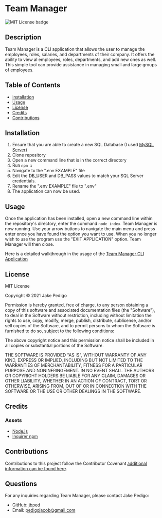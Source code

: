 # Team Manager
![MIT License badge](https://img.shields.io/badge/license-MIT_License-green)
## Description
Team Manager is a CLI application that allows the user to manage the employees, roles, salaries, and departments of their company. It offers the ability to view al employees, roles, departments, and add new ones as well. This simple tool can provide assistance in managing small and large groups of employees.

## Table of Contents
* [Installation](#installation)
* [Usage](#usage)
* [License](#license)
* [Credits](#credits)
* [Contributions](#contributions)

## Installation
1. Ensure that you are able to create a new SQL Database (I used [MySQL Server](https://dev.mysql.com/downloads/mysql/)) 
2. Clone repository 
3. Open a new command line that is in the correct directory 
4. Run `npm i `
5. Navigate to the ".env EXAMPLE" file 
6. Edit the DB_USER and DB_PASS values to match your SQL Server credentials. 
7. Rename the ".env EXAMPLE" file to ".env"
8. The application can now be used.

## Usage
Once the application has been installed, open a new command line within the repository's directory, enter the command `node index`. Team Manager is now running. Use your arrow buttons to navigate the main menu and press enter once you have found the option you want to use. When you no longer wish to use the program use the "EXIT APPLICATION" option. Team Manager will then close.

Here is a detailed walkthrough in the usage of the [Team Manager CLI Application](https://drive.google.com/file/d/1wm7T9etob-5uMUvtzDI2wgjU7kpxD_Uf/view)

## License

MIT License

Copyright &copy; 2021 Jake Pedigo

Permission is hereby granted, free of charge, to any person obtaining a copy of this software and associated documentation files (the "Software"), to deal in the Software without restriction, including without limitation the rights to use, copy, modify, merge, publish, distribute, sublicense, and/or sell copies of the Software, and to permit persons to whom the Software is furnished to do so, subject to the following conditions:

The above copyright notice and this permission notice shall be included in all copies or substantial portions of the Software.

THE SOFTWARE IS PROVIDED "AS IS", WITHOUT WARRANTY OF ANY KIND, EXPRESS OR IMPLIED, INCLUDING BUT NOT LIMITED TO THE WARRANTIES OF MERCHANTABILITY, FITNESS FOR A PARTICULAR PURPOSE AND NONINFRINGEMENT. IN NO EVENT SHALL THE AUTHORS OR COPYRIGHT HOLDERS BE LIABLE FOR ANY CLAIM, DAMAGES OR OTHER LIABILITY, WHETHER IN AN ACTION OF CONTRACT, TORT OR OTHERWISE, ARISING FROM, OUT OF OR IN CONNECTION WITH THE SOFTWARE OR THE USE OR OTHER DEALINGS IN THE SOFTWARE.

## Credits
### Assets
* [Node.js](https://nodejs.org/en/)
* [Inquirer npm](https://www.npmjs.com/package/inquirer)

## Contributions
Contributions to this project follow the Contributor Covenant [additional information can be found here](https://www.contributor-covenant.org/version/2/0/code_of_conduct/).

## Questions
For any inquiries regarding Team Manager, please contact Jake Pedigo:
* GitHub: [jbped](https://github.com/jbped)
* Email: <pedigojacob@gmail.com>
